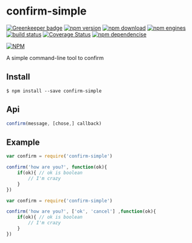 confirm-simple
==============

[![Greenkeeper badge](https://badges.greenkeeper.io/noyobo/confirm-simple.svg)](https://greenkeeper.io/)
[![npm version](http://img.shields.io/npm/v/confirm-simple.svg)](https://www.npmjs.org/package/confirm-simple) [![npm download](http://img.shields.io/npm/dm/confirm-simple.svg)](https://www.npmjs.org/package/confirm-simple) [![npm engines](http://img.shields.io/node/v/confirm-simple.svg)](https://www.npmjs.org/package/confirm-simple) [![build status](http://img.shields.io/travis/noyobo/confirm-simple.svg)](https://travis-ci.org/noyobo/confirm-simple) [![Coverage Status](https://img.shields.io/coveralls/noyobo/confirm-simple.svg)](https://coveralls.io/r/noyobo/confirm-simple) [![npm dependencise](https://david-dm.org/noyobo/confirm-simple.svg)](https://david-dm.org/noyobo/confirm-simple)

[![NPM](https://nodei.co/npm/confirm-simple.png?downloads=true&downloadRank=true&stars=true)](https://nodei.co/npm/confirm-simple/)

A simple command-line tool to confirm

## Install

```
$ npm install --save confirm-simple
```

## Api

```javascript
confirm(message, [chose,] callback)
```

## Example

```javascript
var confirm = require('confirm-simple')

confirm('how are you?', function(ok){
    if(ok){ // ok is boolean
        // I'm crazy
    }
})

```

```javascript
var confirm = require('confirm-simple')

confirm('how are you?', ['ok', 'cancel'] ,function(ok){
    if(ok){ // ok is boolean
        // I'm crazy
    }
})

```
